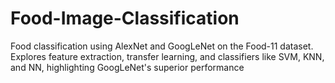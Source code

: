 # Food-Image-Classification
Food classification using AlexNet and GoogLeNet on the Food-11 dataset. Explores feature extraction, transfer learning, and classifiers like SVM, KNN, and NN, highlighting GoogLeNet's superior performance
